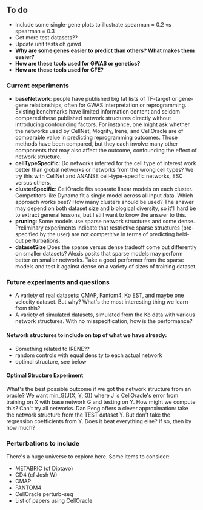 ## To do

- Include some single-gene plots to illustrate spearman = 0.2 vs spearman = 0.3
- Get more test datasets??
- Update unit tests oh gawd
- **Why are some genes easier to predict than others? What makes them easier?**
- **How are these tools used for GWAS or genetics?**
- **How are these tools used for CFE?**

### Current experiments

- **baseNetwork**: people have published big fat lists of TF-target or gene-gene relationships, often for GWAS interpretation or reprogramming. Existing benchmarks have limited information content and seldom compared these published network structures directly without introducing confounding factors. For instance, one might ask whether the networks used by CellNet, Mogrify, Irene, and CellOracle are of comparable value in predicting reprogramming outcomes. Those methods have been compared, but they each involve many other components that may also affect the outcome, confounding the effect of network structure. 
- **cellTypeSpecific**: Do networks inferred for the cell type of interest work better than global networks or networks from the wrong cell types? We try this with CellNet and ANANSE cell-type-specific networks, ESC versus others.
- **clusterSpecific**: CellOracle fits separate linear models on each cluster. Competitors like Dynamo fit a single model across all input data. Which approach works best? How many clusters should be used? The answer may depend on both dataset size and biological diversity, so it'll hard be to extract general lessons, but I still want to know the answer to this. 
- **pruning**: Some models use sparse network structures and some dense. Preliminary experiments indicate that restrictive sparse structures (pre-specified by the user) are not competitive in terms of predicting held-out perturbations. 
- **datasetSize** Does the sparse versus dense tradeoff come out differently on smaller datasets? Alexis posits that sparse models may perform better on smaller networks. Take a good performer from the sparse models and test it against dense on a variety of sizes of training dataset. 

### Future experiments and questions

- A variety of real datasets: CMAP, Fantom4, Ko EST, and maybe one velocity dataset. But why? What's the most interesting thing we learn from this?
- A variety of simulated datasets, simulated from the Ko data with various network structures. With no misspecification, how is the performance?

#### Network structures to include on top of what we have already:

- Something related to IRENE??
- random controls with equal density to each actual network
- optimal structure, see below

#### Optimal Structure Experiment

What's the best possible outcome if we got the network structure from an oracle?
We want min_G(J(X, Y, G)) where J is CellOracle's error from training on X with base network G and testing on Y. 
How might we compute this? Can't try all networks.
Dan Peng offers a clever approximation: take the network structure from the TEST dataset Y. 
But don't take the regression coefficients from Y.
Does it beat everything else? If so, then by how much?

### Perturbations to include

There's a huge universe to explore here. Some items to consider:

- METABRIC (cf Diptavo)
- CD4 (cf Josh W)
- CMAP
- FANTOM4
- CellOracle perturb-seq
- List of papers using CellOracle

